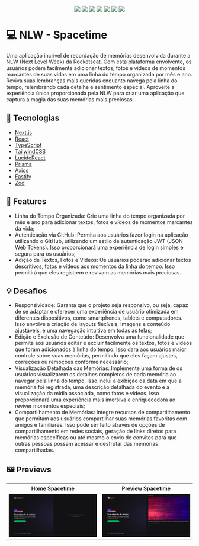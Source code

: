 <p align="center">
  <img src="https://img.shields.io/badge/Next.js-000000?style=for-the-badge&logo=next-dot-js&logoColor=white" />
  <img src="https://img.shields.io/badge/React-61DAFB?style=for-the-badge&logo=react&logoColor=white" />
  <img src="https://img.shields.io/badge/Tailwind_CSS-38B2AC?style=for-the-badge&logo=tailwind-css&logoColor=white" />
  <img src="https://img.shields.io/badge/TypeScript-007ACC?style=for-the-badge&logo=typescript&logoColor=white" />
  <img src="https://img.shields.io/badge/Fastify-000000?style=for-the-badge&logo=fastify&logoColor=white" />
  <img src="https://img.shields.io/badge/Prisma-1B222D?style=for-the-badge&logo=prisma&logoColor=white" />
  <img src="https://img.shields.io/badge/Zod-DF4A16?style=for-the-badge&logo=typescript&logoColor=white" />
</p>

# 💻 NLW - Spacetime

Uma aplicação incrível de recordação de memórias desenvolvida durante a NLW (Next Level Week) da Rocketseat. Com esta plataforma envolvente, os usuários podem facilmente adicionar textos, fotos e vídeos de momentos marcantes de suas vidas em uma linha do tempo organizada por mês e ano. Reviva suas lembranças mais queridas enquanto navega pela linha do tempo, relembrando cada detalhe e sentimento especial. Aproveite a experiência única proporcionada pela NLW para criar uma aplicação que captura a magia das suas memórias mais preciosas.

## 🚀 Tecnologias

- [Next.js](https://nextjs.org/)
- [React](https://react.dev/)
- [TypeScript](https://www.typescriptlang.org/)
- [TailwindCSS](https://tailwindcss.com/)
- [LucideReact](https://lucide.dev/)
- [Prisma](https://www.prisma.io/)
- [Axios](https://axios-http.com/)
- [Fastify](https://www.fastify.io/)
- [Zod](https://github.com/colinhacks/zod)

## 📑 Features

- Linha do Tempo Organizada: Crie uma linha do tempo organizada por mês e ano para adicionar textos, fotos e vídeos de momentos marcantes da vida;
- Autenticação via GitHub: Permita aos usuários fazer login na aplicação utilizando o GitHub, utilizando um estilo de autenticação JWT (JSON Web Tokens). Isso proporcionará uma experiência de login simples e segura para os usuários;
- Adição de Textos, Fotos e Vídeos: Os usuários poderão adicionar textos descritivos, fotos e vídeos aos momentos da linha do tempo. Isso permitirá que eles registrem e revivam as memórias mais preciosas.

## 💡 Desafios
- Responsividade: Garanta que o projeto seja responsivo, ou seja, capaz de se adaptar e oferecer uma experiência de usuário otimizada em diferentes dispositivos, como smartphones, tablets e computadores. Isso envolve a criação de layouts flexíveis, imagens e conteúdo ajustáveis, e uma navegação intuitiva em todas as telas;
- Edição e Exclusão de Conteúdo: Desenvolva uma funcionalidade que permita aos usuários editar e excluir facilmente os textos, fotos e vídeos que foram adicionados à linha do tempo. Isso dará aos usuários maior controle sobre suas memórias, permitindo que eles façam ajustes, correções ou remoções conforme necessário;
- Visualização Detalhada das Memórias: Implemente uma forma de os usuários visualizarem os detalhes completos de cada memória ao navegar pela linha do tempo. Isso inclui a exibição da data em que a memória foi registrada, uma descrição detalhada do evento e a visualização da mídia associada, como fotos e vídeos. Isso proporcionará uma experiência mais imersiva e enriquecedora ao reviver momentos especiais;
- Compartilhamento de Memórias: Integre recursos de compartilhamento que permitam aos usuários compartilhar suas memórias favoritas com amigos e familiares. Isso pode ser feito através de opções de compartilhamento em redes sociais, geração de links diretos para memórias específicas ou até mesmo o envio de convites para que outras pessoas possam acessar e desfrutar das memórias compartilhadas.

## 🖼️ Previews

| Home Spacetime                            | Preview Spacetime                             |
| ----------------------------------------- | ------------------------------------------ |
| <img src="web/public/Home-Spacimetime.png" /> | <img src="web/public/Memories-Spacimetime.png" /> |
